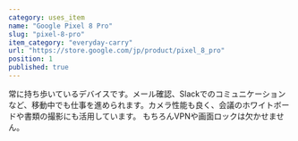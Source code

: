 ```yaml
---
category: uses_item
name: "Google Pixel 8 Pro"
slug: "pixel-8-pro"
item_category: "everyday-carry"
url: "https://store.google.com/jp/product/pixel_8_pro"
position: 1
published: true
---
```


常に持ち歩いているデバイスです。メール確認、Slackでのコミュニケーションなど、移動中でも仕事を進められます。カメラ性能も良く、会議のホワイトボードや書類の撮影にも活用しています。
もちろんVPNや画面ロックは欠かせません。
